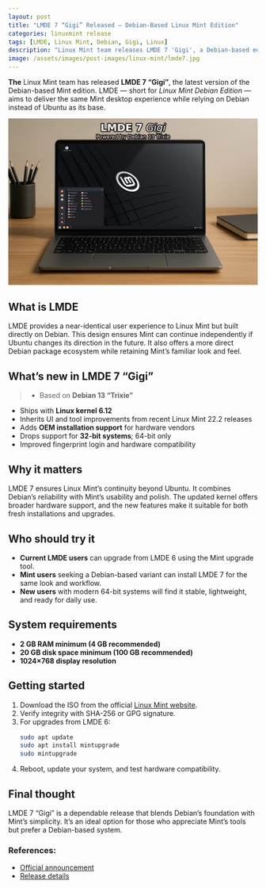 ```yaml
---
layout: post
title: "LMDE 7 “Gigi” Released – Debian-Based Linux Mint Edition"
categories: linuxmint release
tags: [LMDE, Linux Mint, Debian, Gigi, Linux]
description: "Linux Mint team releases LMDE 7 'Gigi', a Debian-based edition featuring Debian 13 base, Linux kernel 6.12, improved theming, and OEM installation support."
image: /assets/images/post-images/linux-mint/lmde7.jpg
---
```


**The** Linux Mint team has released **LMDE 7 “Gigi”**, the latest version of the Debian-based Mint edition. LMDE — short for *Linux Mint Debian Edition* — aims to deliver the same Mint desktop experience while relying on Debian instead of Ubuntu as its base.

![LMDE 7 codenamed Gigi](/assets/images/post-images/linux-mint/lmde7.jpg)

## What is LMDE

LMDE provides a near-identical user experience to Linux Mint but built directly on Debian. This design ensures Mint can continue independently if Ubuntu changes its direction in the future. It also offers a more direct Debian package ecosystem while retaining Mint’s familiar look and feel.

## What’s new in LMDE 7 “Gigi”

> - Based on **Debian 13 “Trixie”**  
- Ships with **Linux kernel 6.12**  
- Inherits UI and tool improvements from recent Linux Mint 22.2 releases  
- Adds **OEM installation support** for hardware vendors  
- Drops support for **32-bit systems**; 64-bit only  
- Improved fingerprint login and hardware compatibility  

## Why it matters

LMDE 7 ensures Linux Mint’s continuity beyond Ubuntu. It combines Debian’s reliability with Mint’s usability and polish. The updated kernel offers broader hardware support, and the new features make it suitable for both fresh installations and upgrades.

## Who should try it

- **Current LMDE users** can upgrade from LMDE 6 using the Mint upgrade tool.  
- **Mint users** seeking a Debian-based variant can install LMDE 7 for the same look and workflow.  
- **New users** with modern 64-bit systems will find it stable, lightweight, and ready for daily use.

## System requirements

- **2 GB RAM minimum (4 GB recommended)**  
- **20 GB disk space minimum (100 GB recommended)**  
- **1024×768 display resolution**

## Getting started

1. Download the ISO from the official [Linux Mint website](https://linuxmint.com/rel_gigi.php).  
2. Verify integrity with SHA-256 or GPG signature.  
3. For upgrades from LMDE 6:  
   ```bash
   sudo apt update
   sudo apt install mintupgrade
   sudo mintupgrade
   ```
4. Reboot, update your system, and test hardware compatibility.

## Final thought

LMDE 7 “Gigi” is a dependable release that blends Debian’s foundation with Mint’s simplicity. It’s an ideal option for those who appreciate Mint’s tools but prefer a Debian-based system.

### References:

- [Official announcement](https://blog.linuxmint.com/?p=4924)
- [Release details](https://linuxmint.com/rel_gigi.php?utm_source=chatgpt.com)
